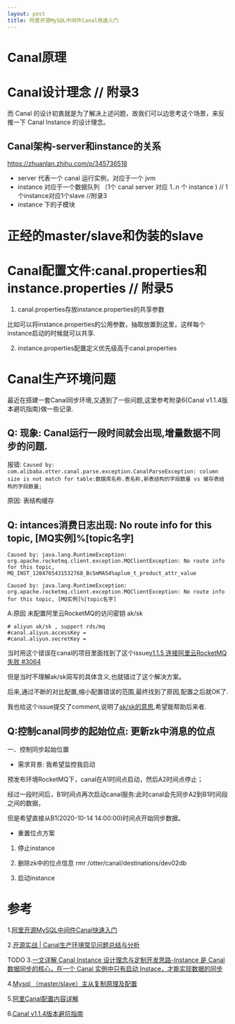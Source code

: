 ```yaml
---
layout: post
title: 阿里开源MySQL中间件Canal快速入门
---
```


# Canal原理

# Canal设计理念 // 附录3
而 Canal 的设计初衷就是为了解决上述问题，故我们可以边思考这个场景，来反推一下 Canal Instance 的设计理念。

## Canal架构-server和instance的关系
https://zhuanlan.zhihu.com/p/345736518

* server 代表一个 canal 运行实例，对应于一个 jvm
* instance 对应于一个数据队列 （1个 canal server 对应 1..n 个 instance ) // 1个instance对应1个slave //附录3
* instance 下的子模块

# 正经的master/slave和伪装的slave

# Canal配置文件:canal.properties和instance.properties // 附录5

1. canal.properties存放instance.properties的共享参数

比如可以将instance.properties的公用参数，抽取放置到这里，这样每个instance启动的时候就可以共享.

2. instance.properties配置定义优先级高于canal.properties


# Canal生产环境问题
最近在搭建一套Canal同步环境,又遇到了一些问题,这里参考附录6{Canal v1.1.4版本避坑指南}做一些记录.

## Q: 现象: Canal运行一段时间就会出现,增量数据不同步的问题.
报错: `Caused by: com.alibaba.otter.canal.parse.exception.CanalParseException: column size is not match for table:数据库名称.表名称,新表结构的字段数量 vs 缓存表结构的字段数量;`

原因: 表结构缓存

## Q: intances消费日志出现: No route info for this topic, [MQ实例]%[topic名字]
```
Caused by: java.lang.RuntimeException: org.apache.rocketmq.client.exception.MQClientException: No route info for this topic, MQ_INST_1204765431532768_BcSmMA54%aplum_t_product_attr_value
```
```
Caused by: java.lang.RuntimeException: org.apache.rocketmq.client.exception.MQClientException: No route info for this topic, [MQ实例]%[topic名字]
```

A:原因 未配置阿里云RocketMQ的访问密钥 ak/sk
```
# aliyun ak/sk , support rds/mq
#canal.aliyun.accessKey =
#canal.aliyun.secretKey =
```

当时用这个错误在canal的项目里面找到了这个issue[v1.1.5 连接阿里云RocketMQ失败 #3064](https://github.com/alibaba/canal/issues/3064)

但是当时不理解ak/sk简写的具体含义,也就错过了这个解决方案。

后来,通过不断的对比配置,缩小配置错误的范围,最终找到了原因,配置之后就OK了.

我也给这个issue提交了comment,说明了[ak/sk的意思](https://github.com/alibaba/canal/issues/3064#issuecomment-900976087),希望能帮助后来者.

## Q:控制canal同步的起始位点: 更新zk中消息的位点
一、控制同步起始位置

* 需求背景: 我希望监控我启动

预发布环境RocketMQ下，canal在A1时间点启动，然后A2时间点停止；

经过一段时间后，B1时间点再次启动canal服务:此时canal会先同步A2到B1时间段之间的数据，

但是希望直接从B1(2020-10-14 14:00:00)时间点开始同步数据。

* 重置位点方案
1. 停止instance

2. 删除zk中的位点信息  rmr /otter/canal/destinations/dev02db

3. 启动instance

# 参考
1.[阿里开源MySQL中间件Canal快速入门](https://blog.csdn.net/qqxx6661/article/details/106039464)

2.[开源实战 | Canal生产环境常见问题总结与分析](https://cloud.tencent.com/developer/article/1645881)

TODO
3.[一文详解 Canal Instance 设计理念与定制开发思路-Instance 是 Canal 数据同步的核心，在一个 Canal 实例中只有启动 Instace，才能实现数据的同步](https://bbs.huaweicloud.com/blogs/218136)

4.[Mysql （master/slave）主从复制原理及配置](https://www.jianshu.com/p/510876797e31)

5.[阿里Canal配置内容详解](https://my.oschina.net/u/585635/blog/4436514)

6.[Canal v1.1.4版本避坑指南](https://mp.weixin.qq.com/s/U8tTO4OS9idx08exCD0rug)